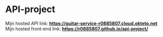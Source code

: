 # API-project

Mijn hosted API link: **https://guitar-service-r0885807.cloud.okteto.net**
Mijn hosted front-end link: **https://r0885807.github.io/api-project/**
